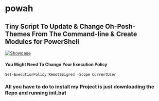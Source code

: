 # powah
## Tiny Script To Update & Change Oh-Posh-Themes From The Command-line & Create Modules for PowerShell
[![Showcase](https://img.youtube.com/vi/btP_ThG7QKI/0.jpg)](https://www.youtube.com/watch?v=btP_ThG7QKI)
#### You Might Need To Change Your Execution Policy 
```
Set-ExecutionPolicy RemoteSigned -Scope CurrentUser
```
### All you have to do to install my Project is just downloading the Repo and running init.bat 

